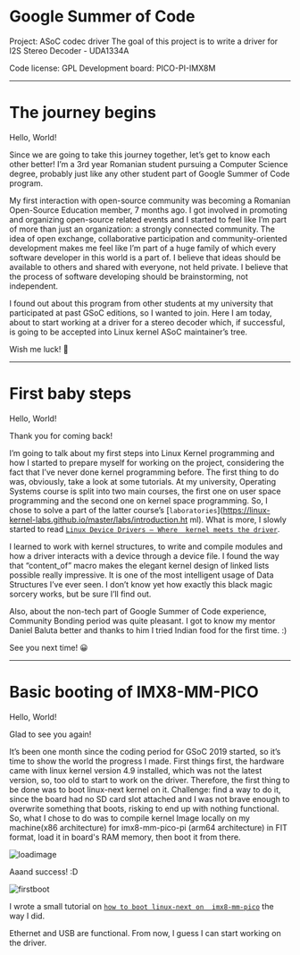 Google Summer of Code
================================================

Project: ASoC codec driver
The goal of this project is to write a driver for I2S Stereo Decoder - UDA1334A 
 
Code license: GPL
Development board: PICO-PI-IMX8M

--------------------------------------------------------------------------------

# The journey begins

Hello, World!

Since we are going to take this journey together, let’s get to know each other 
better! I’m a 3rd year Romanian student pursuing a Computer Science degree, 
probably just like any other student part of Google Summer of Code program.

My first interaction with open-source community was becoming a Romanian 
Open-Source Education member, 7 months ago. I got involved in promoting and 
organizing open-source related events and I started to feel like I’m part of 
more than just an organization: a strongly connected community. The idea of 
open exchange, collaborative participation and community-oriented development 
makes me feel like I’m part of a huge family of which every software developer 
in this world is a part of. I believe that ideas should be available to others 
and shared with everyone, not held private. I believe that the process of 
software developing should be brainstorming, not independent.

I found out about this program from other students at my university that 
participated at past GSoC editions, so I wanted to join. Here I am today, about 
to start working at a driver for a stereo decoder which, if successful, is 
going to be accepted into Linux kernel ASoC maintainer’s tree.

Wish me luck! 🙂

--------------------------------------------------------------------------------

# First baby steps

Hello, World!

Thank you for coming back!

I’m going to talk about my first steps into Linux Kernel programming and how 
I started to prepare myself for working on the project, considering the fact 
that I’ve never done kernel programming before. The first thing to do was, 
obviously, take a look at some tutorials. At my university, Operating Systems 
course is split into two main courses, the first one on user space programming 
and the second one on kernel space programming. So, I chose to solve a part of 
the latter course’s 
[`laboratories`](https://linux-kernel-labs.github.io/master/labs/introduction.ht
ml). What is more, I slowly started to read [`Linux Device Drivers – Where 
kernel meets the driver`](https://www.oreilly.com/openbook/linuxdrive3/book/).

I learned to work with kernel structures, to write and compile modules and how 
a driver interacts with a device through a device file. I found the way that 
“content_of” macro makes the elegant kernel design of linked lists possible 
really impressive. It is one of the most intelligent usage of Data Structures 
I’ve ever seen. I don’t know yet how exactly this black magic sorcery works, 
but be sure I’ll find out.

Also, about the non-tech part of Google Summer of Code experience, Community 
Bonding period was quite pleasant. I got to know my mentor Daniel Baluta better 
and thanks to him I tried Indian food for the first time. :)

See you next time! 😀

--------------------------------------------------------------------------------

# Basic booting of IMX8-MM-PICO

Hello, World!

Glad to see you again!

It’s been one month since the coding period for GSoC 2019 started, so it’s time
to show the world the progress I made. First things first, the hardware came 
with linux kernel version 4.9 installed, which was not the latest version, so, 
too old to start to work on the driver. Therefore, the first thing to be done 
was to boot linux-next kernel on it. Challenge: find a way to do it, since the 
board had no SD card slot attached and I was not brave enough to overwrite 
something that boots, risking to end up with nothing functional. So, what I 
chose to do was to compile kernel Image locally on my machine(x86 architecture)
for imx8-mm-pico-pi (arm64 architecture) in FIT format, load it in board's RAM 
memory, then boot it from there.

![loadimage](https://github.com/andramaria1997/gsoc/blob/master/images/loadimage.png)

Aaand success! :D

![firstboot](https://github.com/andramaria1997/gsoc/blob/master/images/firstboot.png)

I wrote a small tutorial on [`how to boot linux-next on 
imx8-mm-pico`](https://github.com/andramaria1997/gsoc/blob/secondarybranch/boot-linux-next.md) the way I did.

Ethernet and USB are functional. From now, I guess I can start working on the 
driver.
